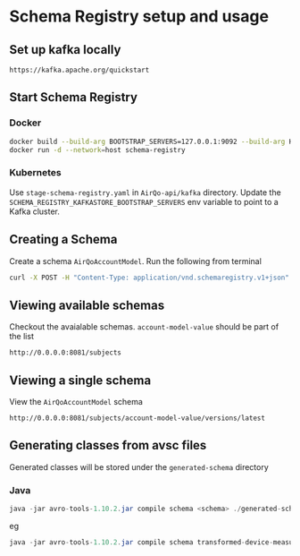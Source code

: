 # Schema Registry setup and usage

## Set up kafka locally

```https
https://kafka.apache.org/quickstart
```

## Start Schema Registry

### Docker

```bash
docker build --build-arg BOOTSTRAP_SERVERS=127.0.0.1:9092 --build-arg HOST_NAME=schema-registry -t stage-airqo-schema-registry .
docker run -d --network=host schema-registry
```

### Kubernetes

Use `stage-schema-registry.yaml` in `AirQo-api/kafka` directory. Update the `SCHEMA_REGISTRY_KAFKASTORE_BOOTSTRAP_SERVERS` env variable to point to a Kafka cluster.

## Creating a Schema

Create a schema `AirQoAccountModel`. Run the following from terminal

```bash
curl -X POST -H "Content-Type: application/vnd.schemaregistry.v1+json" --data '{"schema": "{\"namespace\": \"net.airqo.models\",  \"type\": \"record\", \"name\": \"AirQoAccountModel\", \"fields\": [{\"name\": \"firstName\", \"type\": \"string\"}, {\"name\": \"lastName\", \"type\": \"string\"},  {\"name\": \"emailAddress\", \"type\": \"string\" }]}"}' http://0.0.0.0:8081/subjects/account-model-value/versions
```

## Viewing available schemas

Checkout the avaialable schemas. `account-model-value` should be part of the list

```http
http://0.0.0.0:8081/subjects
```

## Viewing a single schema

View the `AirQoAccountModel` schema

```http
http://0.0.0.0:8081/subjects/account-model-value/versions/latest
```

## Generating classes from avsc files

Generated classes will be stored under the `generated-schema` directory

### Java

```java
java -jar avro-tools-1.10.2.jar compile schema <schema> ./generated-schema/
```

eg

```java
java -jar avro-tools-1.10.2.jar compile schema transformed-device-measurements.avsc ./generated-schema/
```

